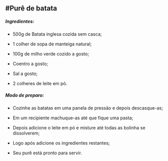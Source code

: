 ## #Purê de batata

##### Ingredientes:

- 500g de Batata inglesa cozida sem casca;

- 1 colher de sopa de manteiga natural;

- 100g de milho verde cozido a gosto;

- Coentro a gosto;

- Sal a gosto;

- 2 colheres de leite em pó.

##### Modo de preparo:

- Cozinhe as batatas em uma panela de pressão e depois descasque-as;

- Em um recipiente machuque-as até que fique uma pasta;

- Depois adicione o leite em pó e misture até todas as bolinha se dissolverem;

- Logo após adicione os ingredientes restantes;

- Seu purê está pronto para servir.
